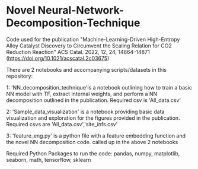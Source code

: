 # Novel Neural-Network-Decomposition-Technique
Code used for the publication "Machine-Learning-Driven High-Entropy Alloy Catalyst Discovery to Circumvent the Scaling Relation for CO2 Reduction Reaction"
ACS Catal. 2022, 12, 24, 14864–14871 (https://doi.org/10.1021/acscatal.2c03675)

There are 2 notebooks and accompanying scripts/datasets in this repository:

1: 'NN_decomposition_technique'is a notebook outlining how to train a basic NN model with TF, extract internal weights, and perform a NN decomposition outlined in the publication. Required csv is 'All_data.csv'

2: 'Sample_data_visualization' is a notebook providing basic data visualization and exploration for the figures provided in the publication. Required csvs are 'All_data.csv','site_infs.csv'

3: 'feature_eng.py' is a python file with a feature embedding function and the novel NN decomposition code. called up in the above 2 notebooks

Required Python Packages to run the code:
pandas,
numpy,
matplotlib,
seaborn,
math,
tensorflow,
sklearn
